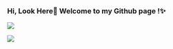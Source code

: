 ### Hi, Look Here👋 Welcome to my Github page !✨

![](https://github-readme-stats.vercel.app/api?username=Billin9&show_icons=true)

![](https://visitor-badge.glitch.me/badge?page_id=Billin9.Billin9)  

<!--
**Billin9/Billin9** is a ✨ _special_ ✨ repository because its `README.md` (this file) appears on your GitHub profile.

Here are some ideas to get you started:

- 🔭 I’m currently working on ...
- 🌱 I’m currently learning ...
- 👯 I’m looking to collaborate on ...
- 🤔 I’m looking for help with ...
- 💬 Ask me about ...
- 📫 How to reach me: ...
- 😄 Pronouns: ...
- ⚡ Fun fact: ...
-->
